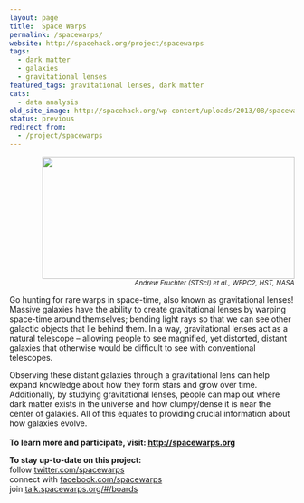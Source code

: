 ```yaml
---
layout: page
title:  Space Warps
permalink: /spacewarps/
website: http://spacehack.org/project/spacewarps
tags:
  - dark matter
  - galaxies
  - gravitational lenses
featured_tags: gravitational lenses, dark matter
cats:
  - data analysis
old_site_image: http://spacehack.org/wp-content/uploads/2013/08/spacewarps_large.jpg
status: previous
redirect_from:
  - /project/spacewarps
---
```


<div class = "scrape-from-old-wordpress">

<p style="text-align: right;"><img class="alignnone size-full wp-image-2169" src="/wp-content/uploads/2013/08/spacewarps_large.jpg" alt="" width="446" height="216" srcset="http://spacehack.org/wp-content/uploads/2013/08/spacewarps_large.jpg 892w, http://spacehack.org/wp-content/uploads/2013/08/spacewarps_large-310x150.jpg 310w" sizes="(max-width: 446px) 100vw, 446px" /><br />
<small><em>Andrew Fruchter (STScI) et al., WFPC2, HST, NASA</em></small></p>
<p>Go hunting for rare warps in space-time, also known as gravitational lenses! Massive galaxies have the ability to create gravitational lenses by warping space-time around themselves; bending light rays so that we can see other galactic objects that lie behind them. In a way, gravitational lenses act as a natural telescope &#8211; allowing people to see magnified, yet distorted, distant galaxies that otherwise would be difficult to see with conventional telescopes.</p>
<p>Observing these distant galaxies through a gravitational lens can help expand knowledge about how they form stars and grow over time. Additionally, by studying gravitational lenses, people can map out where dark matter exists in the universe and how clumpy/dense it is near the center of galaxies. All of this equates to providing crucial information about how galaxies evolve.<br />
<!--supplement--><br />
<strong>To learn more and participate, visit: <a href="http://spacewarps.org">http://spacewarps.org</a></strong></p>
<p><strong>To stay up-to-date on this project:</strong><br />
  follow <a href="http://twitter.com/spacewarps">twitter.com/spacewarps</a><br />
  connect with <a href="http://www.facebook.com/SpaceWarps">facebook.com/spacewarps</a><br />
  join <a href="http://talk.spacewarps.org/#/boards">talk.spacewarps.org/#/boards</a></p>


</div>